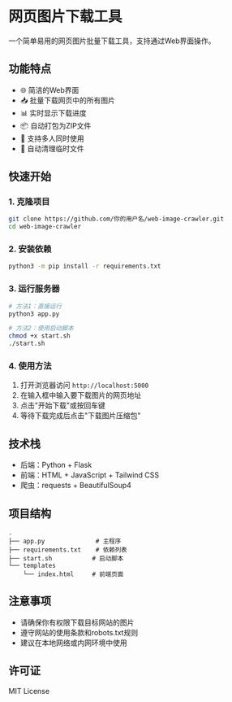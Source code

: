# 网页图片下载工具

一个简单易用的网页图片批量下载工具，支持通过Web界面操作。

## 功能特点

- 🌐 简洁的Web界面
- 📥 批量下载网页中的所有图片
- 📊 实时显示下载进度
- 📦 自动打包为ZIP文件
- 🚀 支持多人同时使用
- 🧹 自动清理临时文件

## 快速开始

### 1. 克隆项目

```bash
git clone https://github.com/你的用户名/web-image-crawler.git
cd web-image-crawler
```

### 2. 安装依赖

```bash
python3 -m pip install -r requirements.txt
```

### 3. 运行服务器

```bash
# 方法1：直接运行
python3 app.py

# 方法2：使用启动脚本
chmod +x start.sh
./start.sh
```

### 4. 使用方法

1. 打开浏览器访问 `http://localhost:5000`
2. 在输入框中输入要下载图片的网页地址
3. 点击"开始下载"或按回车键
4. 等待下载完成后点击"下载图片压缩包"

## 技术栈

- 后端：Python + Flask
- 前端：HTML + JavaScript + Tailwind CSS
- 爬虫：requests + BeautifulSoup4

## 项目结构

```
.
├── app.py              # 主程序
├── requirements.txt    # 依赖列表
├── start.sh           # 启动脚本
└── templates
    └── index.html     # 前端页面
```

## 注意事项

- 请确保你有权限下载目标网站的图片
- 遵守网站的使用条款和robots.txt规则
- 建议在本地网络或内网环境中使用

## 许可证

MIT License 